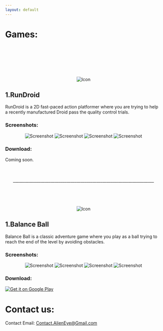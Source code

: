 ```yaml
---
layout: default
---
```

# Games:


<p align="center">
  <img class="gameicon" style= "margin-top: 100px; margin-down: -40px;" src="https://github.com/M7MOD-S3EED/Alien-Eye-Resources/blob/main/RunDroid/Game%20Icon-Circle-512.png?raw=true" alt="Icon">
</p>


## 1.RunDroid
RunDroid is a 2D fast-paced action platformer where you are trying to help a recently manufactured Droid pass the quality control trials.


### Screenshots:
<p align="center">
  <img class="screenshot" src="https://github.com/M7MOD-S3EED/Alien-Eye-Resources/blob/main/RunDroid/Gameplay%20Shot%200.jpg?raw=true" alt="Screenshot">
  <img class="screenshot" src="https://github.com/M7MOD-S3EED/Alien-Eye-Resources/blob/main/RunDroid/Gameplay%20Shot%201.jpg?raw=true" alt="Screenshot">
  <img class="screenshot" src="https://github.com/M7MOD-S3EED/Alien-Eye-Resources/blob/main/RunDroid/Gameplay%20Shot%202.jpg?raw=true" alt="Screenshot">
  <img class="screenshot" src="https://github.com/M7MOD-S3EED/Alien-Eye-Resources/blob/main/RunDroid/Gameplay%20Shot%203.jpg?raw=true" alt="Screenshot">
</p>


### Download:
Coming soon.


<p align="center" style="margin-top: 50px;">
  _______________________________________________________________________
</p>


<p align="center">
  <img class="gameicon" style= "margin-top: 60px; margin-down: -30px;" src="https://github.com/M7MOD-S3EED/Alien-Eye-Resources/blob/main/Balance%20Ball/Game%20Icon-Circle-512.png?raw=true" alt="Icon">
</p>


## 1.Balance Ball
Balance Ball is a classic adventure game where you play as a ball trying to reach the end of the level by avoiding obstacles.


### Screenshots:
<p align="center">
  <img class="screenshot" src="https://github.com/M7MOD-S3EED/Alien-Eye-Resources/blob/main/Balance%20Ball/Screenshot-0.PNG?raw=true" alt="Screenshot">
  <img class="screenshot" src="https://github.com/M7MOD-S3EED/Alien-Eye-Resources/blob/main/Balance%20Ball/Screenshot-1.PNG?raw=true" alt="Screenshot">
  <img class="screenshot" src="https://github.com/M7MOD-S3EED/Alien-Eye-Resources/blob/main/Balance%20Ball/Screenshot-2.PNG?raw=true" alt="Screenshot">
  <img class="screenshot" src="https://github.com/M7MOD-S3EED/Alien-Eye-Resources/blob/main/Balance%20Ball/Screenshot-3.PNG?raw=true" alt="Screenshot">
</p>


### Download: 
<a style="margin-top: 10px; margin-down: 50px;" href='https://play.google.com/store/apps/details?id=com.AlienEye.BalanceBall&gl=US&pcampaignid=pcampaignidMKT-Other-global-all-co-prtnr-py-PartBadge-Mar2515-1'><img alt='Get it on Google Play' src='https://play.google.com/intl/en_us/badges/static/images/badges/en_badge_web_generic.eps'/></a>



# Contact us:

Contact Email: Contact.AlienEye@Gmail.com
